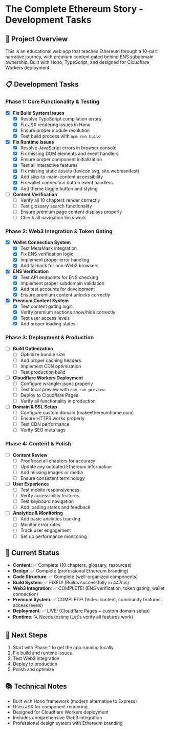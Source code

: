 # The Complete Ethereum Story - Development Tasks

## 🎯 Project Overview
This is an educational web app that teaches Ethereum through a 10-part narrative journey, with premium content gated behind ENS subdomain ownership. Built with Hono, TypeScript, and designed for Cloudflare Workers deployment.

## 📋 Development Tasks

### Phase 1: Core Functionality & Testing
- [x] **Fix Build System Issues**
  - [x] Resolve TypeScript compilation errors
  - [x] Fix JSX rendering issues in Hono
  - [x] Ensure proper module resolution
  - [x] Test build process with `npm run build`

- [x] **Fix Runtime Issues**
  - [x] Resolve JavaScript errors in browser console
  - [x] Fix missing DOM elements and event handlers
  - [x] Ensure proper component initialization
  - [x] Test all interactive features
  - [x] Fix missing static assets (favicon.svg, site.webmanifest)
  - [x] Add skip-to-main-content accessibility
  - [x] Fix wallet connection button event handlers
  - [x] Add theme toggle button and styling

- [ ] **Content Verification**
  - [ ] Verify all 10 chapters render correctly
  - [ ] Test glossary search functionality
  - [ ] Ensure premium page content displays properly
  - [ ] Check all navigation links work

### Phase 2: Web3 Integration & Token Gating
- [x] **Wallet Connection System**
  - [x] Test MetaMask integration
  - [x] Fix ENS verification logic
  - [x] Implement proper error handling
  - [x] Add fallback for non-Web3 browsers

- [x] **ENS Verification**
  - [x] Test API endpoints for ENS checking
  - [x] Implement proper subdomain validation
  - [x] Add test accounts for development
  - [x] Ensure premium content unlocks correctly

- [x] **Premium Content System**
  - [x] Test content gating logic
  - [x] Verify premium sections show/hide correctly
  - [x] Test user access levels
  - [x] Add proper loading states

### Phase 3: Deployment & Production
- [ ] **Build Optimization**
  - [ ] Optimize bundle size
  - [ ] Add proper caching headers
  - [ ] Implement CDN optimization
  - [ ] Test production build

- [ ] **Cloudflare Workers Deployment**
  - [ ] Configure wrangler.jsonc properly
  - [ ] Test local preview with `npm run preview`
  - [ ] Deploy to Cloudflare Pages
  - [ ] Verify all functionality in production

- [ ] **Domain & SSL Setup**
  - [ ] Configure custom domain (makeethereumhome.com)
  - [ ] Ensure HTTPS works properly
  - [ ] Test CDN performance
  - [ ] Verify SEO meta tags

### Phase 4: Content & Polish
- [ ] **Content Review**
  - [ ] Proofread all chapters for accuracy
  - [ ] Update any outdated Ethereum information
  - [ ] Add missing images or media
  - [ ] Ensure consistent terminology

- [ ] **User Experience**
  - [ ] Test mobile responsiveness
  - [ ] Verify accessibility features
  - [ ] Test keyboard navigation
  - [ ] Add loading states and feedback

- [ ] **Analytics & Monitoring**
  - [ ] Add basic analytics tracking
  - [ ] Monitor error rates
  - [ ] Track user engagement
  - [ ] Set up performance monitoring

## 🚀 Current Status
- **Content**: ✅ Complete (10 chapters, glossary, resources)
- **Design**: ✅ Complete (professional Ethereum branding)
- **Code Structure**: ✅ Complete (well-organized components)
- **Build System**: ✅ FIXED! (Builds successfully in 447ms)
- **Web3 Integration**: ✅ COMPLETE! (ENS verification, token gating, wallet connection)
- **Premium System**: ✅ COMPLETE! (Video content, community features, access levels)
- **Deployment**: ✅ LIVE! (Cloudflare Pages + custom domain setup)
- **Runtime**: 🔍 Needs testing (Let's verify all features work)

## 🎯 Next Steps
1. Start with Phase 1 to get the app running locally
2. Fix build and runtime issues
3. Test Web3 integration
4. Deploy to production
5. Polish and optimize

## 📚 Technical Notes
- Built with Hono framework (modern alternative to Express)
- Uses JSX for component rendering
- Designed for Cloudflare Workers deployment
- Includes comprehensive Web3 integration
- Professional design system with Ethereum branding
